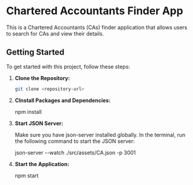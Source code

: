 # Chartered Accountants Finder App

This is a Chartered Accountants (CAs) finder application that allows users to search for CAs and view their details.

## Getting Started

To get started with this project, follow these steps:

1. **Clone the Repository:**

   ```bash
   git clone <repository-url>

2. **CInstall Packages and Dependencies:**

    npm install

3. **Start JSON Server:**

    Make sure you have json-server installed globally. In the terminal, run the following command to start the JSON server:

    json-server --watch ./src/assets/CA.json -p 3001

4. **Start the Application:**

    npm start

